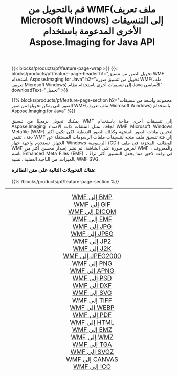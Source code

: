 ﻿---
title: قم بالتحويل من WMF(ملف تعريف Microsoft Windows) إلى التنسيقات الأخرى المدعومة باستخدام Aspose.Imaging for Java API 
weight: 3920
url: /ar/java/conversion/from/wmf/ 
lang: ar
langdirlevel: 2
locales: zh-hans,ja,it,ru,de,es,fr,nl,id,lt,pl,pt,vi,tr,ko,zh-hant,ar,hi,th,sv,cs,uk,he
description: Aspose.Imaging يمكن تحويله بسهولة من WMF(ملف تعريف Microsoft Windows) إلى تنسيقات أخرى باستخدام Java platform
---

{{< blocks/products/pf/feature-page-wrap >}}
{{< blocks/products/pf/feature-page-header h1="تحويل الصور من تنسيق WMF باستخدام Aspose.Imaging for Java" h2="تحويل من تنسيق صورة WMF(ملف تعريف Microsoft Windows) إلى تنسيقات أخرى باستخدام نظام Java الأساسي" downloadText="تحميل" >}}


{{% blocks/products/pf/feature-page-section  h2="مجموعة واسعة من تنسيقات الصور التي يمكن تحويلها من صور WMF(ملف تعريف Microsoft Windows) باستخدام Aspose.Imaging for Java" %}}
<p align=justify>يمكنك تحويل برمجيًا من تنسيق WMF إلى تنسيقات أخرى متاحة باستخدام
Aspose.Imaging لجافا. تمثل الملفات ذات الامتداد WMF Microsoft Windows Metafile (WMF) لتخزين بيانات الصور المتجهة وكذلك الصور النقطية. لكي تكون أكثر دقة ، تنتمي WMF إلى فئة تنسيق ملف متجه لتنسيقات ملفات الرسومات المستقلة عن الجهاز. تستخدم واجهة جهاز Windows الرسومية (GDI) الوظائف المخزنة في ملف WMF لعرض صورة على الشاشة. تم نشر إصدار محسن أكثر من WMF ، والمعروف باسم Enhanced Meta Files (EMF) ، في وقت لاحق مما يجعل التنسيق أكثر ثراءً بالميزات. من الناحية العملية ، تشبه WMF SVG.</p>
<h3 style="margin-top:16px;">
هناك التحويلات التالية على متن الطائرة:
</h3>
{{% /blocks/products/pf/feature-page-section %}}
<div class="container-fluid productfamilypage bg-gray">
    <div class="convertypes bg-gray agp-content section">
        <div class="container">
		<hr style="margin-left:-20px;"/>
		<div class="row other-converters" style="gap: 10px;font-size: 19px;text-align:center;">
		    <div class='col-md-3 other-converter remove-lp remove-rp'><a href="/imaging/ar/java/conversion/wmf-to-bmp/" style="padding:15px;">WMF إلى BMP</a></div><div class='col-md-3 other-converter remove-lp remove-rp'><a href="/imaging/ar/java/conversion/wmf-to-gif/" style="padding:15px;">WMF إلى GIF</a></div><div class='col-md-3 other-converter remove-lp remove-rp'><a href="/imaging/ar/java/conversion/wmf-to-dicom/" style="padding:15px;">WMF إلى DICOM</a></div><div class='col-md-3 other-converter remove-lp remove-rp'><a href="/imaging/ar/java/conversion/wmf-to-emf/" style="padding:15px;">WMF إلى EMF</a></div><div class='col-md-3 other-converter remove-lp remove-rp'><a href="/imaging/ar/java/conversion/wmf-to-jpg/" style="padding:15px;">WMF إلى JPG</a></div><div class='col-md-3 other-converter remove-lp remove-rp'><a href="/imaging/ar/java/conversion/wmf-to-jpeg/" style="padding:15px;">WMF إلى JPEG</a></div><div class='col-md-3 other-converter remove-lp remove-rp'><a href="/imaging/ar/java/conversion/wmf-to-jp2/" style="padding:15px;">WMF إلى JP2</a></div><div class='col-md-3 other-converter remove-lp remove-rp'><a href="/imaging/ar/java/conversion/wmf-to-j2k/" style="padding:15px;">WMF إلى J2K</a></div><div class='col-md-3 other-converter remove-lp remove-rp'><a href="/imaging/ar/java/conversion/wmf-to-jpeg2000/" style="padding:15px;">WMF إلى JPEG2000</a></div><div class='col-md-3 other-converter remove-lp remove-rp'><a href="/imaging/ar/java/conversion/wmf-to-png/" style="padding:15px;">WMF إلى PNG</a></div><div class='col-md-3 other-converter remove-lp remove-rp'><a href="/imaging/ar/java/conversion/wmf-to-apng/" style="padding:15px;">WMF إلى APNG</a></div><div class='col-md-3 other-converter remove-lp remove-rp'><a href="/imaging/ar/java/conversion/wmf-to-psd/" style="padding:15px;">WMF إلى PSD</a></div><div class='col-md-3 other-converter remove-lp remove-rp'><a href="/imaging/ar/java/conversion/wmf-to-dxf/" style="padding:15px;">WMF إلى DXF</a></div><div class='col-md-3 other-converter remove-lp remove-rp'><a href="/imaging/ar/java/conversion/wmf-to-svg/" style="padding:15px;">WMF إلى SVG</a></div><div class='col-md-3 other-converter remove-lp remove-rp'><a href="/imaging/ar/java/conversion/wmf-to-tiff/" style="padding:15px;">WMF إلى TIFF</a></div><div class='col-md-3 other-converter remove-lp remove-rp'><a href="/imaging/ar/java/conversion/wmf-to-webp/" style="padding:15px;">WMF إلى WEBP</a></div><div class='col-md-3 other-converter remove-lp remove-rp'><a href="/imaging/ar/java/conversion/wmf-to-pdf/" style="padding:15px;">WMF إلى PDF</a></div><div class='col-md-3 other-converter remove-lp remove-rp'><a href="/imaging/ar/java/conversion/wmf-to-html/" style="padding:15px;">WMF إلى HTML</a></div><div class='col-md-3 other-converter remove-lp remove-rp'><a href="/imaging/ar/java/conversion/wmf-to-emz/" style="padding:15px;">WMF إلى EMZ</a></div><div class='col-md-3 other-converter remove-lp remove-rp'><a href="/imaging/ar/java/conversion/wmf-to-wmz/" style="padding:15px;">WMF إلى WMZ</a></div><div class='col-md-3 other-converter remove-lp remove-rp'><a href="/imaging/ar/java/conversion/wmf-to-tga/" style="padding:15px;">WMF إلى TGA</a></div><div class='col-md-3 other-converter remove-lp remove-rp'><a href="/imaging/ar/java/conversion/wmf-to-svgz/" style="padding:15px;">WMF إلى SVGZ</a></div><div class='col-md-3 other-converter remove-lp remove-rp'><a href="/imaging/ar/java/conversion/wmf-to-canvas/" style="padding:15px;">WMF إلى CANVAS</a></div><div class='col-md-3 other-converter remove-lp remove-rp'><a href="/imaging/ar/java/conversion/wmf-to-ico/" style="padding:15px;">WMF إلى ICO</a></div>
                </div>
        </div>
    </div>
</div>
<br/>

